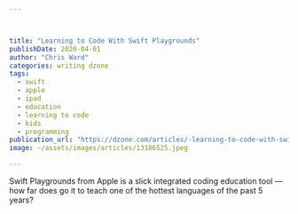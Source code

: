 ```yaml
---



title: "Learning to Code With Swift Playgrounds"
publishDate: 2020-04-01
author: "Chris Ward"
categories: writing dzone
tags: 
  - swift
  - apple
  - ipad
  - education
  - learning to code
  - kids
  - programming
publication_url: "https://dzone.com/articles/-learning-to-code-with-swift-playgrounds"
image: ~/assets/images/articles/13186525.jpeg

---
```

Swift Playgrounds from Apple is a slick integrated coding education tool — how far does go it to teach one of the hottest languages of the past 5 years?

